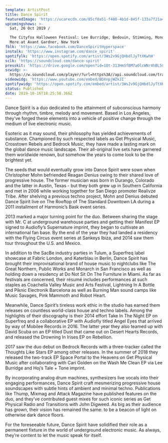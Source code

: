 ```yaml
---
template: ArtistPost
title: Dance Spirit
featuredImage: 'https://ucarecdn.com/85cf0a51-f408-4b1d-845f-133a7f21a48e/'
upcomingshows: >-
  Sat, 26 Oct 2019 /

  The Cityfox Halloween Festival: Lee Burridge, Bedouin, Stimming, Monolink &
  More at Avant Gardner, New York
fblk: 'https://www.facebook.com/DanceSpiritHyperspace'
instalk: 'https://www.instagram.com/dance_spirit'
spotifylk: 'https://open.spotify.com/artist/3Ws2v9GjQHbdlJyTtXKwhH'
sclk: 'https://soundcloud.com/dance-spirit'
presskit: 'https://drive.google.com/open?id=1Ot-313HmSfBM7aOlcWNr4hBL5C-7oCnA'
scwidg: >-
  https://w.soundcloud.com/player/?url=https%3A//api.soundcloud.com/tracks/323236826&color=%23ff5500&auto_play=false&hide_related=false&show_comments=true&show_user=true&show_reposts=false&show_teaser=true&visual=true
videowidg: 'https://www.youtube.com/embed/BDXnpjWZkJI'
spotifywidg: 'https://open.spotify.com/embed/artist/3Ws2v9GjQHbdlJyTtXKwhH'
status: Published
date: 2019-10-16T18:25:58.366Z
---
```

Dance Spirit is a duo dedicated to the attainment of subconscious harmony through rhythm, timbre, melody and movement. Based in Los Angeles, they’ve forged these elements into a vehicle of positive change through the medium of live electronic music.

Esoteric as it may sound, their philosophy has yielded achievements of substance. Championed by such respected labels as Get Physical Music, Crosstown Rebels and Bedrock Music, they have made a lasting mark on the global dance music landscape. Their all-original live sets have garnered them worldwide renown, but somehow the years to come look to be the brightest yet.

The seeds that would eventually grow into Dance Spirit were sown when Christopher Mohn befriended Reagan Denius owing to their shared love of progressive house. The former musician was born in Durango, Colorado and the latter in Austin, Texas - but they both grew up in Southern California and met in 2006 while working together for San Diego promoter Realivze Tribe. After shelving a previous techno project, Mohn and Denius debuted Dance Spirit live on The Rooftop of The Standard Downtown LA during a 2011 installment of Harmonic’s Bask event series.

2013 marked a major turning point for the duo. Between sharing the stage with Mr. C at underground warehouse parties and getting their Manifest EP signed to Audiofly’s Supernature imprint, they began to cultivate an international fan base. By the end of the year they had landed a residency with the Flying Circus event series at Sankeys Ibiza, and 2014 saw them tour throughout the U.S. and Mexico.

In addition to the SacBe industry parties in Tulum, a Superfreq label showcase at Fabric London, and Katerblau in Berlin, Dance Spirit has brought their improvisational brand of house music to nightclubs like The Great Northern, Public Works and Monarch in San Francisco as well as holding down a residency at Do Not Sit On The Furniture in Miami. As far as festivals are concerned, their résumé includes performances at such staples as Coachella Valley Music and Arts Festival, Lightning In A Bottle and Piknic Electronik Barcelona as well as Burning Man sound camps like Music Savages, Pink Mammoth and Robot Heart.

Meanwhile, Dance Spirit’s tireless work ethic in the studio has earned them releases on countless world-class house and techno labels. Among the highlights of their discography is their 2014 effort Take In The Night EP on Superfreq and a collaborative EP with Audiofly titled Angel Eyes that arrived by way of Mobilee Records in 2016. The latter year they also teamed up with David Scuba on an EP titled Dust that came out on Desert Hearts Records, and released the Drowning In Irises EP on Rebellion.

2017 saw the duo debut on Bedrock Records with a three-tracker called the Thoughts Like Stars EP among other releases. In the summer of 2018 they released the two-track EP Space Portal to the Heavens on Get Physical Music after collaborating with Cari Golden on the Wash Me Clean EP via Lee Burridge and Hoj’s Tale + Tone imprint.

By incorporating analog drum machines, synthesizers live vocals into their engaging performances, Dance Spirit craft mesmerizing progressive house soundscapes with subtle hints of ambient and minimal techno. Publications like Thump, Mixmag and Attack Magazine have published features on the duo, and they’ve contributed guest mixes for such iconic series as Get Physical Radio and Transitions with John Digweed. As big as their audience has grown, their vision has remained the same: to be a beacon of light on otherwise dark dance floors.

For the foreseeable future, Dance Spirit have solidified their role as a permanent fixture in the world of underground electronic music. As always, they’re content to let the music speak for itself.
